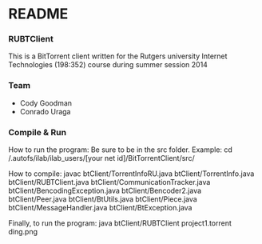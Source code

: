 # README #

### RUBTClient ###
This is a BitTorrent client written for the Rutgers university Internet Technologies (198:352) course during summer session 2014

### Team ###

* Cody Goodman
* Conrado Uraga

### Compile & Run ###
How to run the program:
Be sure to be in the src folder. Example:
cd /.autofs/ilab/ilab_users/[your net id]/BitTorrentClient/src/

How to compile:
javac  btClient/TorrentInfoRU.java btClient/TorrentInfo.java btClient/RUBTClient.java btClient/CommunicationTracker.java btClient/BencodingException.java btClient/Bencoder2.java btClient/Peer.java btClient/BtUtils.java btClient/Piece.java btClient/MessageHandler.java btClient/BtException.java

Finally, to run the program:
java  btClient/RUBTClient project1.torrent ding.png